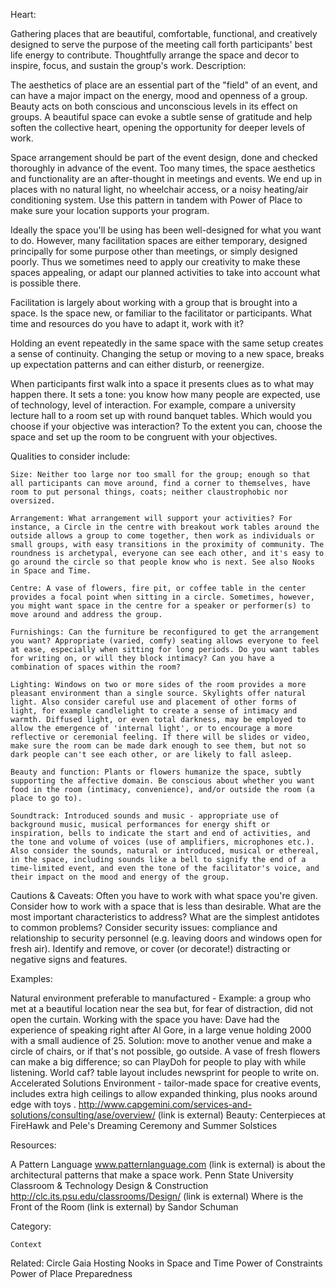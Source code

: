 Heart: 

Gathering places that are beautiful, comfortable, functional, and creatively designed to serve the purpose of the meeting call forth participants' best life energy to contribute. Thoughtfully arrange the space and decor to inspire, focus, and sustain the group's work.
Description: 

The aesthetics of place are an essential part of the "field" of an event, and can have a major impact on the energy, mood and openness of a group. Beauty acts on both conscious and unconscious levels in its effect on groups. A beautiful space can evoke a subtle sense of gratitude and help soften the collective heart, opening the opportunity for deeper levels of work.

Space arrangement should be part of the event design, done and checked thoroughly in advance of the event. Too many times, the space aesthetics and functionality are an after-thought in meetings and events. We end up in places with no natural light, no wheelchair access, or a noisy heating/air conditioning system. Use this pattern in tandem with Power of Place to make sure your location supports your program.

Ideally the space you'll be using has been well-designed for what you want to do. However, many facilitation spaces are either temporary, designed principally for some purpose other than meetings, or simply designed poorly. Thus we sometimes need to apply our creativity to make these spaces appealing, or adapt our planned activities to take into account what is possible there.

Facilitation is largely about working with a group that is brought into a space. Is the space new, or familiar to the facilitator or participants. What time and resources do you have to adapt it, work with it?

Holding an event repeatedly in the same space with the same setup creates a sense of continuity. Changing the setup or moving to a new space, breaks up expectation patterns and can either disturb, or reenergize.

When participants first walk into a space it presents clues as to what may happen there. It sets a tone: you know how many people are expected, use of technology, level of interaction. For example, compare a university lecture hall to a room set up with round banquet tables. Which would you choose if your objective was interaction? To the extent you can, choose the space and set up the room to be congruent with your objectives.

Qualities to consider include:

    Size: Neither too large nor too small for the group; enough so that all participants can move around, find a corner to themselves, have room to put personal things, coats; neither claustrophobic nor oversized.

    Arrangement: What arrangement will support your activities? For instance, a Circle in the centre with breakout work tables around the outside allows a group to come together, then work as individuals or small groups, with easy transitions in the proximity of community. The roundness is archetypal, everyone can see each other, and it's easy to go around the circle so that people know who is next. See also Nooks in Space and Time.

    Centre: A vase of flowers, fire pit, or coffee table in the center provides a focal point when sitting in a circle. Sometimes, however, you might want space in the centre for a speaker or performer(s) to move around and address the group.

    Furnishings: Can the furniture be reconfigured to get the arrangement you want? Appropriate (varied, comfy) seating allows everyone to feel at ease, especially when sitting for long periods. Do you want tables for writing on, or will they block intimacy? Can you have a combination of spaces within the room?

    Lighting: Windows on two or more sides of the room provides a more pleasant environment than a single source. Skylights offer natural light. Also consider careful use and placement of other forms of light, for example candlelight to create a sense of intimacy and warmth. Diffused light, or even total darkness, may be employed to allow the emergence of 'internal light', or to encourage a more reflective or ceremonial feeling. If there will be slides or video, make sure the room can be made dark enough to see them, but not so dark people can't see each other, or are likely to fall asleep.

    Beauty and function: Plants or flowers humanize the space, subtly supporting the affective domain. Be conscious about whether you want food in the room (intimacy, convenience), and/or outside the room (a place to go to).

    Soundtrack: Introduced sounds and music - appropriate use of background music, musical performances for energy shift or inspiration, bells to indicate the start and end of activities, and the tone and volume of voices (use of amplifiers, microphones etc.). Also consider the sounds, natural or introduced, musical or ethereal, in the space, including sounds like a bell to signify the end of a time-limited event, and even the tone of the facilitator's voice, and their impact on the mood and energy of the group.

Cautions & Caveats:
Often you have to work with what space you're given. Consider how to work with a space that is less than desirable. What are the most important characteristics to address? What are the simplest antidotes to common problems?
Consider security issues: compliance and relationship to security personnel (e.g. leaving doors and windows open for fresh air).
Identify and remove, or cover (or decorate!) distracting or negative signs and features.

 
Examples: 

Natural environment preferable to manufactured - Example: a group who met at a beautiful location near the sea but, for fear of distraction, did not open the curtain.
Working with the space you have: Dave had the experience of speaking right after Al Gore, in a large venue holding 2000 with a small audience of 25. Solution: move to another venue and make a circle of chairs, or if that's not possible, go outside.
A vase of fresh flowers can make a big difference; so can PlayDoh for people to play with while listening.
World caf? table layout includes newsprint for people to write on.
Accelerated Solutions Environment - tailor-made space for creative events, includes extra high ceilings to allow expanded thinking, plus nooks around edge with toys . http://www.capgemini.com/services-and-solutions/consulting/ase/overview/ (link is external)
Beauty: Centerpieces at FireHawk and Pele's Dreaming Ceremony and Summer Solstices

 
Resources: 

A Pattern Language www.patternlanguage.com (link is external) is about the architectural patterns that make a space work.
Penn State University Classroom & Technology Design & Construction http://clc.its.psu.edu/classrooms/Design/ (link is external)
Where is the Front of the Room (link is external) by Sandor Schuman
 
Category: 

    Context 

Related: 
Circle
Gaia
Hosting
Nooks in Space and Time
Power of Constraints
Power of Place
Preparedness
